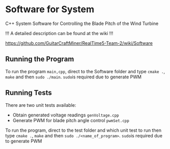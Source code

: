 # Software for System
C++ System Software for Controlling the Blade Pitch of the Wind Turbine

!!! A detailed description can be found at the wiki !!!

https://github.com/GuitarCraftMiner/RealTime5-Team-2/wiki/Software

## Running the Program
To run the program ```main,cpp```, direct to the Software folder and type ```cmake .```, ```make``` and then ```sudo ./main```.
```sudo```is required due to generate PWM

## Running Tests
There are two unit tests available:
- Obtain generated voltage readings ```genVoltage.cpp```
- Generate PWM for blade pitch angle control ```pwmSet.cpp```

To run the program, direct to the test folder and which unit test to run then type ```cmake .```, ```make``` and then ```sudo ./<name_of_program>```.
```sudo```is required due to generate PWM





